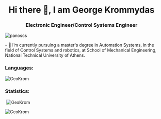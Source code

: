 <h1 align="center">Hi there 👋, I am George Krommydas</h1>
<h3 align="center">Electronic Engineer/Control Systems Engineer</h3>

<!--
**GeoKrom/GeoKrom** is a ✨ _special_ ✨ repository because its `README.md` (this file) appears on your GitHub profile.--!>
<p align="left"> <img src="https://komarev.com/ghpvc/?username=panoscs&label=Profile%20views&color=0e75b6&style=flat" alt="panoscs" /> </p>



- 🔭 I’m currently pursuing a master's degree in Automation Systems, in the field of Control Systems and robotics, at School of Mechanical Engineering, National Technical University of Athens.


<h3 align="left">Languages:</h3>
<p>&nbsp;<img align="left" src="https://github-readme-stats.vercel.app/api/top-langs?username=GeoKrom&show_icons=true&theme=tokyonight&locale=en&layout=compact" alt="GeoKrom"/></p>


<h3 align="left">Statistics:</h3>
<p>&nbsp;<img align="center" src="https://github-readme-stats.vercel.app/api?username=GeoKrom&show_icons=true&theme=tokyonight&locale=en" alt="GeoKrom"/></p>

<p>&nbsp;<img align="left" src="https://github-readme-streak-stats.herokuapp.com/?user=GeoKrom&" alt="GeoKrom" /></p>

